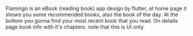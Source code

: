 Flamingo is an eBook (reading book) app design by flutter, at home page it shows you some recommended books, also the book of the day. 
At the bottom you gonna find your most recent book that you read. On details page book info with it's chapters. note that this is UI only.
